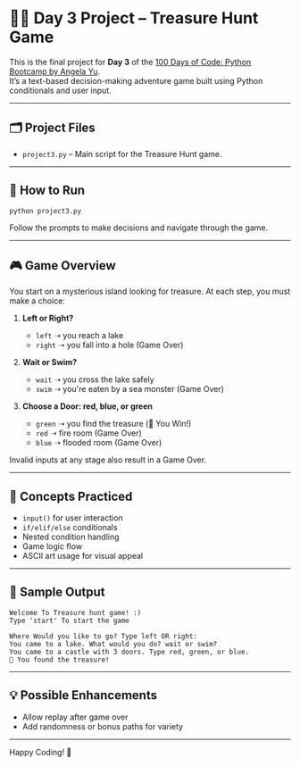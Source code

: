 # 🏴‍☠️ Day 3 Project – Treasure Hunt Game

This is the final project for **Day 3** of the [100 Days of Code: Python Bootcamp by Angela Yu](https://www.udemy.com/course/100-days-of-code/).  
It’s a text-based decision-making adventure game built using Python conditionals and user input.

---

## 🗂 Project Files

- `project3.py` – Main script for the Treasure Hunt game.

---

## 🚀 How to Run

```bash
python project3.py
```

Follow the prompts to make decisions and navigate through the game.

---

## 🎮 Game Overview

You start on a mysterious island looking for treasure. At each step, you must make a choice:

1. **Left or Right?**
   - `left` ➝ you reach a lake
   - `right` ➝ you fall into a hole (Game Over)

2. **Wait or Swim?**
   - `wait` ➝ you cross the lake safely
   - `swim` ➝ you're eaten by a sea monster (Game Over)

3. **Choose a Door: red, blue, or green**
   - `green` ➝ you find the treasure (🎉 You Win!)
   - `red` ➝ fire room (Game Over)
   - `blue` ➝ flooded room (Game Over)

Invalid inputs at any stage also result in a Game Over.

---

## 🧠 Concepts Practiced

- `input()` for user interaction
- `if/elif/else` conditionals
- Nested condition handling
- Game logic flow
- ASCII art usage for visual appeal

---

## 📸 Sample Output

```text
Welcome To Treasure hunt game! :)
Type 'start' To start the game

Where Would you like to go? Type left OR right:
You came to a lake. What would you do? wait or swim?
You came to a castle with 3 doors. Type red, green, or blue.
🎉 You found the treasure!
```

---

## 💡 Possible Enhancements

- Allow replay after game over
- Add randomness or bonus paths for variety

---

Happy Coding! 🐍
